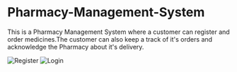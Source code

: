 # Pharmacy-Management-System

This is a Pharmacy Management System where a customer can register and order medicines.The customer can also keep a track of it's orders and acknowledge the 
Pharmacy about it's delivery.

![Register](https://user-images.githubusercontent.com/73122098/104873029-87d71e80-5975-11eb-8fe4-e189cb1fea02.png)
![Login](https://user-images.githubusercontent.com/73122098/104872993-6e35d700-5975-11eb-97e3-b1fa1135e131.png)
